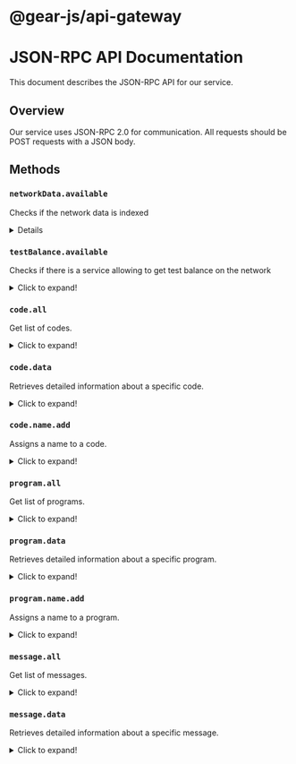 # @gear-js/api-gateway


# JSON-RPC API Documentation

This document describes the JSON-RPC API for our service.

## Overview

Our service uses JSON-RPC 2.0 for communication. All requests should be POST requests with a JSON body.

## Methods

### `networkData.available`

Checks if the network data is indexed

<details>
<summary>Details</summary>

#### Parameters

- `genesis` (string): The genesis of the network.

#### Response

- `result` (boolean): Returns `true` if the network is indexed, `false` otherwise.

#### Example

Request:

```json
{
  "jsonrpc": "2.0",
  "method": "networkData.available",
  "params": {
    "genesis": "0x..."
  },
  "id": 1
}
```

Response:

```json
{
  "jsonrpc": "2.0",
  "result": true,
  "id": 1
}
```

</details>

### `testBalance.available`

Checks if there is a service allowing to get test balance on the network

<details>
<summary>Click to expand!</summary>

#### Parameters

- `genesis` (string): The network genesis

#### Response

- `result` (boolean): Returns `true` if a service allowing to get test balance on the network is available, `false` otherwise.

#### Example

Request:

```json
{
  "jsonrpc": "2.0",
  "method": "testBalance.available",
  "params": {
    "genesis": "0x..."
  },
  "id": 1
}
```

Response:

```json
{
  "jsonrpc": "2.0",
  "result": true,
  "id": 1
}
```

</details>

### `code.all`

Get list of codes.

<details>
<summary>Click to expand!</summary>

#### Parameters

- `genesis` (string): The network genesis
- `limit` (number, default - 20): The maximum number of items to return.
- `offset` (number, default - 0): The number of items to skip before starting to return items.
- `query` (string, optional): A query string to search by part of the id or part of the name.
- `name` (string, optional): The name of the code.
- `fromDate` (string, optional): The start date for the range within which to search for codes. The date should be in ISO 8601 format (YYYY-MM-DD)
- `toDate` (string, optional): The end date for the range within which to search for codes. The date should be in ISO 8601 format (YYYY-MM-DD).
- `uploadedBy` (string, optional): The public key of the user who uploaded the code. Use this to filter codes by uploader.

#### Response

- `result` (array): An array of code objects. Each object contains details about a code, such as its id, name, upload date, and uploader.

#### Example

Request:

```json
{
  "jsonrpc": "2.0",
  "method": "code.all",
  "params": {
    "genesis": "0x...",
    "query": "ab123c",
    "fromDate": "2022-01-01",
    "toDate": "2022-12-31",
    "uploadedBy": "0x...",
    "limit": 10,
    "offset": 0
  },
  "id": 1
}
```

Response:

```json
{
  "jsonrpc": "2.0",
  "result": {
    "count": 2,
    "listCode": [
      {
        "id": "0x570d184cb5ff2b845b63ce7f94c2a191b658bb6e42eab94627397f969e9be6e8",
        "uploadedBy": "0xd6ba31b063bb5772340340a01d07da39718c848efcfb86d051d49c8fec030cba",
        "name": "0x570d184cb5ff2b845b63ce7f94c2a191b658bb6e42eab94627397f969e9be6e8",
        "status": "Active",
        "expiration": null,
        "metahash": "0xdedd8663580779a9c869640c044c960bfa6750daf64c74bd3fff762d2697b32d",
        "hasState": true,
      },
      {
        "id": "0xc9998ec8b51bccc4e3077099649c99beebc0d609f21d1d565d7de92b82a1973b",
        "uploadedBy": "0xd6ba31b063bb5772340340a01d07da39718c848efcfb86d051d49c8fec030cba",
        "name": "my_code",
        "status": "Inactive",
        "expiration": null,
        "metahash": "0x97ac512079f4877503d16ede380b23ceefb2cc340cd9313c911a3110336f8c76",
        "hasState": false,
      },
    ]
  },
  "id": 1
}
```

</details>


### `code.data`

Retrieves detailed information about a specific code.

<details>
<summary>Click to expand!</summary>

#### Parameters

- `genesis` (string): The network genesis
- `id` (string): The id of the code for which to retrieve details.

#### Response

- `result` (object): An object containing detailed information about the code.

#### Example

Request:

```json
{
  "jsonrpc": "2.0",
  "method": "code.all",
  "params": {
    "genesis": "0x...",
    "id": "0x570d184cb5ff2b845b63ce7f94c2a191b658bb6e42eab94627397f969e9be6e8",
  },
  "id": 1
}
```

Response:

```json
{
  "jsonrpc": "2.0",
  "result": {
    "id": "0x570d184cb5ff2b845b63ce7f94c2a191b658bb6e42eab94627397f969e9be6e8",
    "uploadedBy": "0xd6ba31b063bb5772340340a01d07da39718c848efcfb86d051d49c8fec030cba",
    "name": "0x570d184cb5ff2b845b63ce7f94c2a191b658bb6e42eab94627397f969e9be6e8",
    "status": "Active",
    "expiration": null,
    "metahash": "0xdedd8663580779a9c869640c044c960bfa6750daf64c74bd3fff762d2697b32d",
    "hasState": true
  },
  "id": 1
}
```

</details>


### `code.name.add`

Assigns a name to a code.

<details>
<summary>Click to expand!</summary>

#### Parameters

- `genesis` (string): The network genesis.
- `id` (string): The id of the code to which to assign a name.
- `name` (string): The name to assign to the code.

#### Response

- `result` (object): An object containing detailed information about the code.

#### Example

Request:

```json
{
  "jsonrpc": "2.0",
  "method": "code.name.add",
  "params": {
    "genesis": "0x...",
    "id": "0x570d184cb5ff2b845b63ce7f94c2a191b658bb6e42eab94627397f969e9be6e8",
    "name": "my_code"
  },
  "id": 1
}
```

Response:

```json
{
  "jsonrpc": "2.0",
  "result": {
    "id": "0x570d184cb5ff2b845b63ce7f94c2a191b658bb6e42eab94627397f969e9be6e8",
    "uploadedBy": "0xd6ba31b063bb5772340340a01d07da39718c848efcfb86d051d49c8fec030cba",
    "name": "my_code",
    "status": "Active",
    "expiration": null,
    "metahash": "0xdedd8663580779a9c869640c044c960bfa6750daf64c74bd3fff762d2697b32d",
    "hasState": true
  },
  "id": 1
}
```

</details>

### `program.all`

Get list of programs.

<details>
<summary>Click to expand!</summary>

#### Parameters

- `genesis` (string): The network genesis
- `limit` (number, default - 20): The maximum number of items to return.
- `offset` (number, default - 0): The number of items to skip before starting to return items.
- `query` (string, optional): A query string to search by part of the id or part of the name.
- `fromDate` (string, optional): The start date for the range within which to search for programs. The date should be in ISO 8601 format (YYYY-MM-DD)
- `toDate` (string, optional): The end date for the range within which to search for programs. The date should be in ISO 8601 format (YYYY-MM-DD).
- `owner` (string, optional): The public key of the user who created the program. Use this to filter programs by uploader.
- `status` (string | string[], optional): The status of the program. Use this to filter programs by status. Possible values are `active`, `inactive`, `programSet`, `exited`, `paused`.

#### Response

- `result` (array): An array of program objects. Each object contains details about a program, such as its id, name, upload date, and uploader.

#### Example

Request:

```json
{
  "jsonrpc": "2.0",
  "method": "program.all",
  "params": {
    "genesis": "0x...",
    "query": "ab123c",
    "fromDate": "2022-01-01",
    "toDate": "2022-12-31",
    "limit": 10,
    "offset": 0
  },
  "id": 1
}
```

Response:

```json
{
  "jsonrpc": "2.0",
  "result": {
    "count": 2,
    "programs": [
      {
        "id": "0x5835bda08cc9757ea6011ae5bc3f4d8c0357581bb07c3ff195cdac08bbe1deb5",
        "owner": "0xd6ba31b063bb5772340340a01d07da39718c848efcfb86d051d49c8fec030cba",
        "name": "0x5835bda08cc9757ea6011ae5bc3f4d8c0357581bb07c3ff195cdac08bbe1deb5",
        "status": "active",
        "codeId":"0xc9998ec8b51bccc4e3077099649c99beebc0d609f21d1d565d7de92b82a1973b",
        "metahash": "0xdedd8663580779a9c869640c044c960bfa6750daf64c74bd3fff762d2697b32d",
        "hasState": true,
      },
      {
        "id": "0x3f7f4e6365438d5f9f029aab677609901fc94718629a84a845634fafb7679f03",
        "owner": "0xd6ba31b063bb5772340340a01d07da39718c848efcfb86d051d49c8fec030cba",
        "name": "my_program",
        "status": "inactive",
        "codeId": "0x570d184cb5ff2b845b63ce7f94c2a191b658bb6e42eab94627397f969e9be6e8",
        "metahash": "0x97ac512079f4877503d16ede380b23ceefb2cc340cd9313c911a3110336f8c76",
        "hasState": false,
      },
    ]
  },
  "id": 1
}
```

</details>


### `program.data`

Retrieves detailed information about a specific program.

<details>
<summary>Click to expand!</summary>

#### Parameters

- `genesis` (string): The network genesis
- `id` (string): The id of the program for which to retrieve details.

#### Response

- `result` (object): An object containing detailed information about the program.

#### Example

Request:

```json
{
  "jsonrpc": "2.0",
  "method": "program.data",
  "params": {
    "genesis": "0x...",
    "id": "0x5835bda08cc9757ea6011ae5bc3f4d8c0357581bb07c3ff195cdac08bbe1deb5", 
  },
  "id": 1
}
```

Response:

```json
{
  "jsonrpc": "2.0",
  "result": {
    "id": "0x5835bda08cc9757ea6011ae5bc3f4d8c0357581bb07c3ff195cdac08bbe1deb5",
    "owner": "0xd6ba31b063bb5772340340a01d07da39718c848efcfb86d051d49c8fec030cba",
    "name": "0x5835bda08cc9757ea6011ae5bc3f4d8c0357581bb07c3ff195cdac08bbe1deb5",
    "status": "active",
    "codeId":"0xc9998ec8b51bccc4e3077099649c99beebc0d609f21d1d565d7de92b82a1973b",
    "metahash": "0xdedd8663580779a9c869640c044c960bfa6750daf64c74bd3fff762d2697b32d",
    "hasState": true,
  },
  "id": 1
}
```

</details>



### `program.name.add`

Assigns a name to a program.

<details>
<summary>Click to expand!</summary>

#### Parameters

- `genesis` (string): The network genesis.
- `id` (string): The id of the program to which to assign a name.
- `name` (string): The name to assign to the program.

#### Response

- `result` (object): An object containing detailed information about the program.

#### Example

Request:

```json
{
  "jsonrpc": "2.0",
  "method": "program.name.add",
  "params": {
    "genesis": "0x...",
    "id": "0x5835bda08cc9757ea6011ae5bc3f4d8c0357581bb07c3ff195cdac08bbe1deb5",
    "name": "my_program"
  },
  "id": 1
}
```

Response:

```json
{
  "jsonrpc": "2.0",
  "result": {
    "id": "0x5835bda08cc9757ea6011ae5bc3f4d8c0357581bb07c3ff195cdac08bbe1deb5",
    "owner": "0xd6ba31b063bb5772340340a01d07da39718c848efcfb86d051d49c8fec030cba",
    "name": "my_program",
    "status": "active",
    "codeId":"0xc9998ec8b51bccc4e3077099649c99beebc0d609f21d1d565d7de92b82a1973b",
    "metahash": "0xdedd8663580779a9c869640c044c960bfa6750daf64c74bd3fff762d2697b32d",
    "hasState": true, 
  },
  "id": 1
}
```

</details>


### `message.all`

Get list of messages.

<details>
<summary>Click to expand!</summary>

#### Parameters

- `genesis` (string): The network genesis
- `limit` (number, default - 20): The maximum number of items to return.
- `offset` (number, default - 0): The number of items to skip before starting to return items.
- `fromDate` (string, optional): The start date for the range within which to search for programs. The date should be in ISO 8601 format (YYYY-MM-DD)
- `toDate` (string, optional): The end date for the range within which to search for programs. The date should be in ISO 8601 format (YYYY-MM-DD).
- `destination` (string, optional): The public key of the recipient of the message.
- `source` (string, optional): The public key of the sender of the message.
- `mailbox` (boolean, optional): If true, returns only messages that are in the mailbox of the recipient.
- `type` (string, optional): The type of the message. Possible values are `UserMessageSent`, `MessageQueued`
- `withPrograms` (boolean, optional): If true, returns messages and list of program names.

#### Response

- `result` (array): An array of message objects. Each object contains details about a message, such as its id, source, destination, etc.

#### Example

Request:

```json
{
  "jsonrpc": "2.0",
  "method": "message.all",
  "params": {
    "genesis": "0x...",
    "fromDate": "2022-01-01",
    "toDate": "2022-12-31",
    "source": "0x5835bda08cc9757ea6011ae5bc3f4d8c0357581bb07c3ff195cdac08bbe1deb5",
    "destination": "0xb77bc0d1303cb352169fc44abb980e1fb84cf771618b9b939a9652b3d2744282",
    "limit": 10,
    "offset": 0,
    "withPrograms": true
  },
  "id": 1
}
```

Response:

```json
{
  "jsonrpc": "2.0",
  "result": {
    "count": 2,
    "messages": [
      {
        "id": "0x5835bda08cc9757ea6011ae5bc3f4d8c0357581bb07c3ff195cdac08bbe1deb5",
        "blockHash": "0xcd768540b85127b3605907f11c94bf850076639afafe2771014fb2e63ff13f3d",
        "genesis": "0x5835bda08cc9757ea6011ae5bc3f4d8c0357581bb07c3ff195cdac08bbe1deb5",
        "timestamp": "1698746421000",
        "destination":"0xc9998ec8b51bccc4e3077099649c99beebc0d609f21d1d565d7de92b82a1973b",
        "source": "0xdedd8663580779a9c869640c044c960bfa6750daf64c74bd3fff762d2697b32d",
        "payload": "0x",
        "entry": "handle",
        "expiration": null,
        "replyToMessageId": null,
        "exitCode": null,
        "processedWithPanic": false,
        "value": "0",
        "type": "MessageQueued",
        "readReason": null,
      },
      {
        "id": "0xdc0329e1723e75bdc7984d2c608241390851d3212d6163109c20f80ebe18ecdc",
        "blockHash": "0xcd768540b85127b3605907f11c94bf850076639afafe2771014fb2e63ff13f3d",
        "genesis": "0x5835bda08cc9757ea6011ae5bc3f4d8c0357581bb07c3ff195cdac08bbe1deb5",
        "timestamp": "1698746421000",
        "destination":"0xdedd8663580779a9c869640c044c960bfa6750daf64c74bd3fff762d2697b32d",
        "source": "0xc9998ec8b51bccc4e3077099649c99beebc0d609f21d1d565d7de92b82a1973b",
        "payload": "0x",
        "entry": null,
        "expiration": null,
        "replyToMessageId": "0x5835bda08cc9757ea6011ae5bc3f4d8c0357581bb07c3ff195cdac08bbe1deb5",
        "exitCode": null,
        "processedWithPanic": false,
        "value": "0",
        "type": "UserMessageSent",
        "readReason": null,
      },
    ],
    "programNames": {
      "0xc9998ec8b51bccc4e3077099649c99beebc0d609f21d1d565d7de92b82a1973b": "my_program"
    }
  },
  "id": 1
}
```

</details>


### `message.data`

Retrieves detailed information about a specific message.

<details>
<summary>Click to expand!</summary>

#### Parameters

- `genesis` (string): The network genesis
- `id` (string): The id of the program for which to retrieve details.,
- `withMetahash` (boolean, optional): If true, returns the metahash that can be used to get metadata to decode the payload of the message.

#### Response

- `result` (object): An object containing detailed information about the message.

#### Example

Request:

```json
{
  "jsonrpc": "2.0",
  "method": "message.data",
  "params": {
    "genesis": "0x...",
    "id": "0xdc0329e1723e75bdc7984d2c608241390851d3212d6163109c20f80ebe18ecdc", 
  },
  "id": 1
}
```

Response:

```json
{
  "jsonrpc": "2.0",
  "result": {
    "id": "0xdc0329e1723e75bdc7984d2c608241390851d3212d6163109c20f80ebe18ecdc",
    "blockHash": "0xcd768540b85127b3605907f11c94bf850076639afafe2771014fb2e63ff13f3d",
    "genesis": "0x5835bda08cc9757ea6011ae5bc3f4d8c0357581bb07c3ff195cdac08bbe1deb5",
    "timestamp": "1698746421000",
    "destination":"0xdedd8663580779a9c869640c044c960bfa6750daf64c74bd3fff762d2697b32d",
    "source": "0xc9998ec8b51bccc4e3077099649c99beebc0d609f21d1d565d7de92b82a1973b",
    "payload": "0x",
    "entry": null,
    "expiration": null,
    "replyToMessageId": "0x5835bda08cc9757ea6011ae5bc3f4d8c0357581bb07c3ff195cdac08bbe1deb5",
    "exitCode": null,
    "processedWithPanic": false,
    "value": "0",
    "type": "UserMessageSent",
    "readReason": null,
  },
  "id": 1
}
```

</details>


